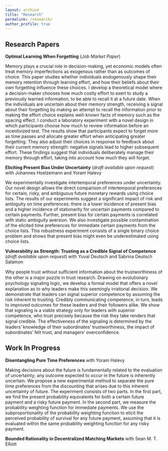 ```yaml
---
layout: archive
title: "Research"
permalink: /research/
author_profile: true
---
```


## Research Papers
**Optimal Learning When Forgetting** (*Job Market Paper*)

Memory plays a crucial role in decision-making, yet economic models often treat memory imperfections as exogenous rather than as outcomes of choice. This paper studies whether individuals endogenously shape their memory retention through learning effort, and how their beliefs about their own forgetting influence these choices. I develop a theoretical model where a decision-maker chooses how much costly eﬀort to exert to study a previously learned information, to be able to recall it at a future date. When the individuals are uncertain about their memory strength, receiving a signal about their forgetting by making an attempt to recall the information prior to making the effort choice explains well-known facts of memory such as the spacing effect. I conduct a laboratory experiment with a novel design in which participants choose how much to review information before an incentivized test. The results show that participants expect to forget more as time passes and allocate greater effort when anticipating greater forgetting. They also adjust their choices in response to feedback about their current memory strength: negative signals lead to higher subsequent effort. These findings suggest that individuals deliberately manage their memory through effort, taking into account how much they will forget.


**Eliciting Present Bias Under Uncertainty** (*draft available upon request*) with Johannes Hoelzemann and Yoram Halevy

We experimentally investigate intertemporal preferences under uncertainty. Our novel design allows the direct comparison of intertemporal preferences for certain, risky, and ambiguous future monetary rewards using choice lists. The results of our experiments suggest a significant impact of risk and ambiguity on time preferences: there is a lower incidence of present bias and a higher incidence of stationarity for uncertain payments compared to certain payments. Further, present bias for certain payments is correlated with static ambiguity aversion. We also investigate possible contamination of the elicited time preferences for immediate certain payments from the choice lists. This robustness experiment consists of a single binary choice problem and shows that present bias might even be underestimated using choice lists.


**Vulnerability as Strength: Trusting as a Credible Signal of Competence** (*draft available upon request*) with Yuval Deutsch and Sabrina Deutsch Salamon

Why people trust without suﬃcient information about the trustworthiness of the other is a major puzzle in trust research. Drawing on evolutionary psychology signaling logic, we develop a formal model that oﬀers a novel explanation as to why leaders make this seemingly irrational decision. We demonstrate that leaders can signal superior competence by assuming the risk inherent to trusting. Credibly communicating competence, in turn, leads to improved outcomes for these leaders and their followers alike. We show that signaling is a viable strategy only for leaders with superior competence, who trust precisely because the risk they take renders that signal credible. The eﬀectiveness of the signaling is determined by the leaders’ knowledge of their subordinates’ trustworthiness, the impact of subordinates’ felt trust, and managers’ overconfidence.


## Work In Progress

**Disentangling Pure Time Preferences** with Yoram Halevy

Making decisions about the future is fundamentally related to the evaluation of uncertainty; any outcome expected to occur in the future is inherently uncertain. We propose a new experimental method to separate the pure time preferences from the discounting that arises due to this inherent uncertainty of future. The experiment consists of two parts. In the first part, we find the present probability equivalents for both a certain future payment and a risky future payment. In the second part, we measure the probability weighting function for immediate payments. We use the subproportionality of the probability weighting function to elicit the perceived probability of survival for any future payment, assuming that it is evaluated within the same probability weighting function for any risky payment.

**Bounded Rationality in Decentralized Matching Markets** with Sean M. T. Elliott




